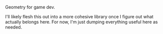 Geometry for game dev.

I'll likely flesh this out into a more cohesive library once I figure out what actually belongs here. For now, I'm just dumping everything useful here as needed.
